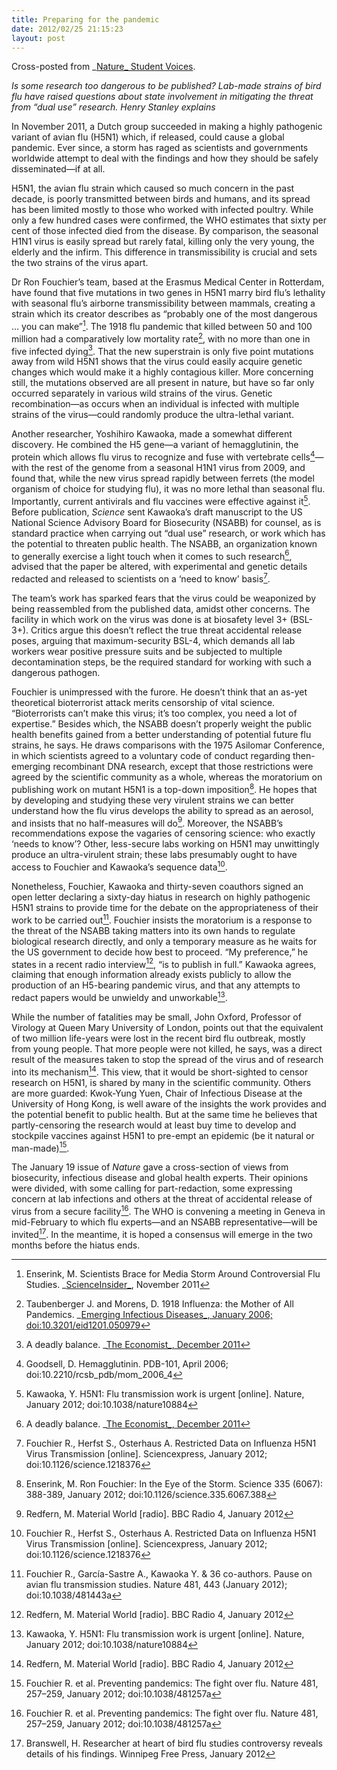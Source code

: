 ```yaml
---
title: Preparing for the pandemic
date: 2012/02/25 21:15:23
layout: post
---
```


Cross-posted from _[Nature_ Student Voices](http://www.nature.com/scitable/blog/student-voices/preparing_for_the_pandemic).

_Is some research too dangerous to be published? Lab-made strains of bird flu have raised questions about state involvement in mitigating the threat from “dual use” research. Henry Stanley explains_

In November 2011, a Dutch group succeeded in making a highly pathogenic variant of avian flu (H5N1) which, if released, could cause a global pandemic. Ever since, a storm has raged as scientists and governments worldwide attempt to deal with the findings and how they should be safely disseminated—if at all.

H5N1, the avian flu strain which caused so much concern in the past decade, is poorly transmitted between birds and humans, and its spread has been limited mostly to those who worked with infected poultry. While only a few hundred cases were confirmed, the WHO estimates that sixty per cent of those infected died from the disease. By comparison, the seasonal H1N1 virus is easily spread but rarely fatal, killing only the very young, the elderly and the infirm. This difference in transmissibility is crucial and sets the two strains of the virus apart.

Dr Ron Fouchier’s team, based at the Erasmus Medical Center in Rotterdam, have found that five mutations in two genes in H5N1 marry bird flu’s lethality with seasonal flu’s airborne transmissibility between mammals, creating a strain which its creator describes as “probably one of the most dangerous … you can make”[^1]. The 1918 flu pandemic that killed between 50 and 100 million had a comparatively low mortality rate[^2], with no more than one in five infected dying[^3]. That the new superstrain is only five point mutations away from wild H5N1 shows that the virus could easily acquire genetic changes which would make it a highly contagious killer. More concerning still, the mutations observed are all present in nature, but have so far only occurred separately in various wild strains of the virus. Genetic recombination—as occurs when an individual is infected with multiple strains of the virus—could randomly produce the ultra-lethal variant.

Another researcher, Yoshihiro Kawaoka, made a somewhat different discovery. He combined the H5 gene—a variant of hemagglutinin, the protein which allows flu virus to recognize and fuse with vertebrate cells[^4]—with the rest of the genome from a seasonal H1N1 virus from 2009, and found that, while the new virus spread rapidly between ferrets (the model organism of choice for studying flu), it was no more lethal than seasonal flu. Importantly, current antivirals and flu vaccines were effective against it[^5]. Before publication, _Science_ sent Kawaoka’s draft manuscript to the US National Science Advisory Board for Biosecurity (NSABB) for counsel, as is standard practice when carrying out “dual use” research, or work which has the potential to threaten public health. The NSABB, an organization known to generally exercise a light touch when it comes to such research[^3], advised that the paper be altered, with experimental and genetic details redacted and released to scientists on a ‘need to know’ basis[^6].

The team’s work has sparked fears that the virus could be weaponized by being reassembled from the published data, amidst other concerns. The facility in which work on the virus was done is at biosafety level 3+ (BSL-3+). Critics argue this doesn’t reflect the true threat accidental release poses, arguing that maximum-security BSL-4, which demands all lab workers wear positive pressure suits and be subjected to multiple decontamination steps, be the required standard for working with such a dangerous pathogen.

Fouchier is unimpressed with the furore. He doesn’t think that an as-yet theoretical bioterrorist attack merits censorship of vital science. “Bioterrorists can’t make this virus; it’s too complex, you need a lot of expertise.” Besides which, the NSABB doesn’t properly weight the public health benefits gained from a better understanding of potential future flu strains, he says. He draws comparisons with the 1975 Asilomar Conference, in which scientists agreed to a voluntary code of conduct regarding then-emerging recombinant DNA research, except that those restrictions were agreed by the scientific community as a whole, whereas the moratorium on publishing work on mutant H5N1 is a top-down imposition[^7]. He hopes that by developing and studying these very virulent strains we can better understand how the flu virus develops the ability to spread as an aerosol, and insists that no half-measures will do[^8]. Moreover, the NSABB’s recommendations expose the vagaries of censoring science: who exactly ‘needs to know’? Other, less-secure labs working on H5N1 may unwittingly produce an ultra-virulent strain; these labs presumably ought to have access to Fouchier and Kawaoka’s sequence data[^6]. 

Nonetheless, Fouchier, Kawaoka and thirty-seven coauthors signed an open letter declaring a sixty-day hiatus in research on highly pathogenic H5N1 strains to provide time for the debate on the appropriateness of their work to be carried out[^9]. Fouchier insists the moratorium is a response to the threat of the NSABB taking matters into its own hands to regulate biological research directly, and only a temporary measure as he waits for the US government to decide how best to proceed. “My preference,” he states in a recent radio interview[^8], “is to publish in full.” Kawaoka agrees, claiming that enough information already exists publicly to allow the production of an H5-bearing pandemic virus, and that any attempts to redact papers would be unwieldy and unworkable[^5].

While the number of fatalities may be small, John Oxford, Professor of Virology at Queen Mary University of London, points out that the equivalent of two million life-years were lost in the recent bird flu outbreak, mostly from young people. That more people were not killed, he says, was a direct result of the measures taken to stop the spread of the virus and of research into its mechanism[^8]. This view, that it would be short-sighted to censor research on H5N1, is shared by many in the scientific community. Others are more guarded: Kwok-Yung Yuen, Chair of Infectious Disease at the University of Hong Kong, is well aware of the insights the work provides and the potential benefit to public health. But at the same time he believes that partly-censoring the research would at least buy time to develop and stockpile vaccines against H5N1 to pre-empt an epidemic (be it natural or man-made)[^10].

The January 19 issue of _Nature_ gave a cross-section of views from biosecurity, infectious disease and global health experts. Their opinions were divided, with some calling for part-redaction, some expressing concern at lab infections and others at the threat of accidental release of virus from a secure facility[^10]. The WHO is convening a meeting in Geneva in mid-February to which flu experts—and an NSABB representative—will be invited[^11]. In the meantime, it is hoped a consensus will emerge in the two months before the hiatus ends.

[^1]: Enserink, M. Scientists Brace for Media Storm Around Controversial Flu Studies. _[ScienceInsider_](http://news.sciencemag.org/scienceinsider/2011/11/scientists-brace-for-media-storm.html), November 2011
[^2]: Taubenberger J. and Morens, D. 1918 Influenza: the Mother of All Pandemics. _[Emerging Infectious Diseases_, January 2006; doi:10.3201/eid1201.050979](http://wwwnc.cdc.gov/eid/article/12/1/05-0979_article.htm)
[^3]: A deadly balance. _[The Economist_, December 2011](http://www.economist.com/node/21542156)
[^4]: Goodsell, D. Hemagglutinin. PDB-101, April 2006; doi:10.2210/rcsb_pdb/mom_2006_4
[^5]: Kawaoka, Y. H5N1: Flu transmission work is urgent [online]. Nature, January 2012; doi:10.1038/nature10884
[^6]: Fouchier R., Herfst S., Osterhaus A. Restricted Data on Influenza H5N1 Virus Transmission [online]. Sciencexpress, January 2012; doi:10.1126/science.1218376
[^7]: Enserink, M. Ron Fouchier: In the Eye of the Storm. Science 335 (6067): 388-389, January 2012; doi:10.1126/science.335.6067.388
[^8]: Redfern, M. Material World [radio]. BBC Radio 4, January 2012
[^9]: Fouchier R., García-Sastre A., Kawaoka Y. & 36 co-authors. Pause on avian flu transmission studies. Nature 481, 443 (January 2012); doi:10.1038/481443a
[^10]: Fouchier R. et al. Preventing pandemics: The fight over flu. Nature 481, 257–259, January 2012; doi:10.1038/481257a
[^11]: Branswell, H. Researcher at heart of bird flu studies controversy reveals details of his findings. Winnipeg Free Press, January 2012
